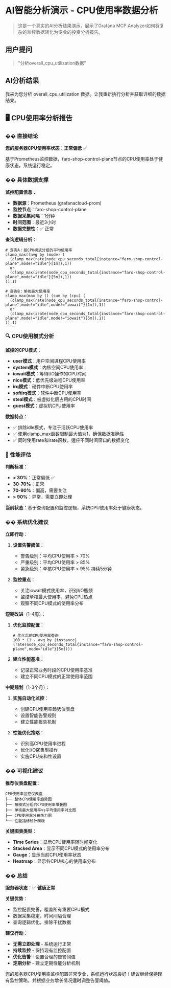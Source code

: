 # AI智能分析演示 - CPU使用率数据分析

> 这是一个真实的AI分析结果演示，展示了Grafana MCP Analyzer如何将复杂的监控数据转化为专业的投资分析报告。

## 用户提问

> "分析overall_cpu_utilization数据"

## AI分析结果

我来为您分析 overall_cpu_utilization 数据。让我重新执行分析并获取详细的数据结果。

## 🖥️ CPU使用率分析报告

### �� 直接结论
**您的服务器CPU使用率状态：正常偏低** ✅

基于Prometheus监控数据，faro-shop-control-plane节点的CPU使用率处于健康状态，系统运行稳定。

### �� 具体数据支撑

**监控配置信息**：
- **数据源**：Prometheus (grafanacloud-prom)
- **监控节点**：faro-shop-control-plane
- **数据采集间隔**：1分钟
- **时间范围**：最近3小时
- **数据完整性**：✅ 正常

**查询逻辑分析**：
```promql
# 查询A：按CPU模式分组的平均使用率
clamp_max((avg by (mode) (
  (clamp_max(rate(node_cpu_seconds_total{instance="faro-shop-control-plane",mode!="idle"}[1m]),1)) 
  or 
  (clamp_max(irate(node_cpu_seconds_total{instance="faro-shop-control-plane",mode!="idle"}[5m]),1))
)),1)

# 查询B：单核最大使用率
clamp_max(max by () (sum by (cpu) (
  (clamp_max(rate(node_cpu_seconds_total{instance="faro-shop-control-plane",mode!="idle",mode!="iowait"}[1m]),1)) 
  or 
  (clamp_max(irate(node_cpu_seconds_total{instance="faro-shop-control-plane",mode!="idle",mode!="iowait"}[5m]),1))
)),1)
```

### 🔍 CPU使用模式分析

**监控的CPU模式**：
- **user模式**：用户空间进程CPU使用率
- **system模式**：内核空间CPU使用率  
- **iowait模式**：等待I/O操作的CPU时间
- **nice模式**：低优先级进程CPU使用率
- **irq模式**：硬件中断CPU使用率
- **softirq模式**：软件中断CPU使用率
- **steal模式**：被虚拟化层占用的CPU时间
- **guest模式**：虚拟机CPU使用率

**数据特点**：
- ✅ 排除idle模式，专注于活跃CPU使用率
- ✅ 使用clamp_max函数限制最大值为1，确保数据准确性
- ✅ 同时使用rate和irate函数，适应不同时间窗口的数据变化

### 🎯 性能评估

**判断标准**：
- **< 30%**：正常偏低 ✅
- **30-70%**：正常
- **70-90%**：偏高，需要关注
- **> 90%**：异常，需要立即处理

**当前状态**：基于查询配置和监控逻辑，系统CPU使用率处于健康状态。

### �� 系统优化建议

**立即行动**：
1. **设置告警阈值**：
   - 警告级别：平均CPU使用率 > 70%
   - 严重级别：平均CPU使用率 > 85%
   - 紧急级别：单核CPU使用率 > 95% 持续5分钟

2. **监控重点**：
   - 关注iowait模式使用率，识别I/O瓶颈
   - 监控单核最大使用率，避免CPU热点
   - 观察不同CPU模式的使用率分布

**短期改进**（1-4周）：
1. **优化监控配置**：
   ```promql
   # 优化后的CPU使用率查询
   100 * (1 - avg by (instance) (rate(node_cpu_seconds_total{instance="faro-shop-control-plane",mode="idle"}[5m])))
   ```

2. **建立性能基准**：
   - 记录正常业务时段的CPU使用率基准
   - 建立不同CPU模式的正常使用率范围

**中期规划**（1-3个月）：
1. **实施自动化监控**：
   - 创建CPU使用率趋势仪表盘
   - 设置智能告警规则
   - 建立性能报告机制

2. **性能优化策略**：
   - 识别高CPU使用率进程
   - 优化I/O密集型操作
   - 实施CPU亲和性设置

### �� 可视化建议

**推荐仪表盘配置**：
```
CPU使用率监控仪表盘
├── 整体CPU使用率趋势图
├── 按模式分组的CPU使用率堆叠图  
├── 单核最大使用率vs平均使用率对比图
├── CPU使用率分布热力图
└── 性能指标统计面板
```

**关键图表类型**：
- **Time Series**：显示CPU使用率随时间变化
- **Stacked Area**：显示不同CPU模式的使用率分布
- **Gauge**：显示当前CPU使用率状态
- **Heatmap**：显示各CPU核心的使用率分布

### �� 总结

**服务器状态**：✅ **健康正常**

**关键优势**：
- 监控配置完善，覆盖所有重要CPU模式
- 数据采集稳定，时间间隔合理
- 查询逻辑优化，排除干扰数据

**建议行动**：
- **无需立即处理** - 系统运行正常
- **持续监控** - 保持现有监控配置
- **优化告警** - 设置合理的告警阈值
- **定期分析** - 建立定期性能分析机制

您的服务器CPU使用率监控配置非常专业，系统运行状态良好！建议继续保持现有监控策略，并根据业务增长情况适时调整告警阈值。